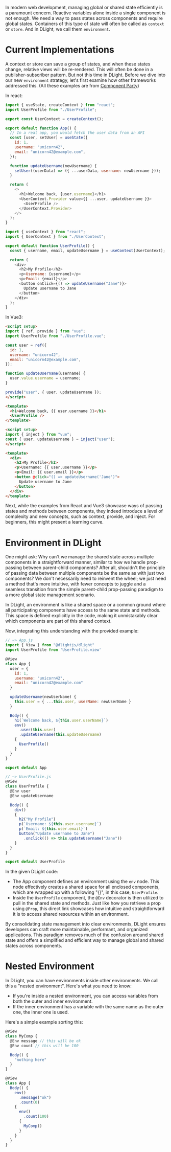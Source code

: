 In modern web development, managing global or shared state efficiently is a paramount concern. Reactive variables alone inside a single component is not enough. We need a way to pass states across components and require global states. Containers of this type of state will often be called as `context` or `store`. And in DLight, we call them `environment`.

# Current Implementations
A context or store can save a group of states, and when these states change, relative views will be re-rendered. This will often be done in a publisher-subscriber pattern. But not this time in DLight. Before we dive into our new `environment` strategy, let's first examine how other frameworks addressed this. (All these examples are from [Component Party](https://component-party.dev/#context))

In react:
```js [react/App.jsx]
import { useState, createContext } from "react";
import UserProfile from "./UserProfile";

export const UserContext = createContext();

export default function App() {
  // In a real app, you would fetch the user data from an API
  const [user, setUser] = useState({
    id: 1,
    username: "unicorn42",
    email: "unicorn42@example.com",
  });

  function updateUsername(newUsername) {
    setUser((userData) => ({ ...userData, username: newUsername }));
  }

  return (
    <>
      <h1>Welcome back, {user.username}</h1>
      <UserContext.Provider value={{ ...user, updateUsername }}>
        <UserProfile />
      </UserContext.Provider>
    </>
  );
}
```
```js [react/UserProfile.jsx]
import { useContext } from "react";
import { UserContext } from "./UserContext";

export default function UserProfile() {
  const { username, email, updateUsername } = useContext(UserContext);

  return (
    <div>
      <h2>My Profile</h2>
      <p>Username: {username}</p>
      <p>Email: {email}</p>
      <button onClick={() => updateUsername("Jane")}>
        Update username to Jane
      </button>
    </div>
  );
}
```

In Vue3:
```html [vue/App.vue]
<script setup>
import { ref, provide } from "vue";
import UserProfile from "./UserProfile.vue";

const user = ref({
  id: 1,
  username: "unicorn42",
  email: "unicorn42@example.com",
});

function updateUsername(username) {
  user.value.username = username;
}

provide("user", { user, updateUsername });
</script>

<template>
  <h1>Welcome back, {{ user.username }}</h1>
  <UserProfile />
</template>

```
```html [vue/UserProfile.vue]
<script setup>
import { inject } from "vue";
const { user, updateUsername } = inject("user");
</script>

<template>
  <div>
    <h2>My Profile</h2>
    <p>Username: {{ user.username }}</p>
    <p>Email: {{ user.email }}</p>
    <button @click="() => updateUsername('Jane')">
      Update username to Jane
    </button>
  </div>
</template>
```

Next, while the examples from React and Vue3 showcase ways of passing states and methods between components, they indeed introduce a level of complexity and new concepts, such as context, provide, and inject. For beginners, this might present a learning curve.

# Environment in DLight
One might ask: Why can't we manage the shared state across multiple components in a straightforward manner, similar to how we handle prop-passing between parent-child components? After all, shouldn't the principle of passing data between multiple components be the same as with just two components? We don't necessarily need to reinvent the wheel; we just need a method that's more intuitive, with fewer concepts to juggle and a seamless transition from the simple parent-child prop-passing paradigm to a more global state management scenario.

In DLight, an environment is like a shared space or a common ground where all participating components have access to the same state and methods. This space is defined explicitly in the code, making it unmistakably clear which components are part of this shared context. 

Now, integrating this understanding with the provided example:
```js [DLight/App.js]
// ~> App.js
import { View } from "@dlightjs/dlight"
import UserProfile from 'UserProfile.view'

@View
class App {
  user = {
    id: 1,
    username: "unicorn42",
    email: "unicorn42@example.com"
  }

  updateUsername(newUserName) {
    this.user = { ...this.user, userName: newUserName }
  }

  Body() {
    h1(`Welcome back, ${this.user.userName}`)
    env()
      .user(this.user)
      .updateUsername(this.updateUsername)
    {
      UserProfile()
    }
  }
}

export default App
```

```js [DLight/UserProfile.js]
// ~> UserProfile.js
@View
class UserProfile {
  @Env user
  @Env updateUsername

  Body() {
    div()
    {
      h2("My Profile")
      p(`Username: ${this.user.username}`)
      p(`Email: ${this.user.email}`)
      button("Update username to Jane")
        .onclick(() => this.updateUsername("Jane"))
    }
  }
}

export default UserProfile
```

In the given DLight code:
* The App component defines an environment using the `env` node. This node effectively creates a shared space for all enclosed components, which are wrapped up with a following "{}", in this case, `UserProfile`.
* Inside the `UserProfile` component, the `@Env` decorator is then utilized to pull in the shared state and methods. Just like how you retrieve a prop using `@Prop`, this direct link showcases how intuitive and straightforward it is to access shared resources within an environment.

By consolidating state management into clear environments, DLight ensures developers can craft more maintainable, performant, and organized applications. This paradigm removes much of the confusion around shared state and offers a simplified and efficient way to manage global and shared states across components.

# Nested Environment
In DLight, you can have environments inside other environments. We call this a "nested environment". Here's what you need to know:
* If you're inside a nested environment, you can access variables from both the outer and inner environment.
* If the inner environment has a variable with the same name as the outer one, the inner one is used.

Here's a simple example sorting this:
```js
@View
class MyComp {
  @Env message // this will be ok
  @Env count // this will be 100

  Body() {
    "nothing here"
  }
}

@View
class App {
  Body() {
    env()
      .message("ok")
      .count(0)
    {
      env()
        .count(100)
      {
        MyComp()
      }
    }
  }
}
```
